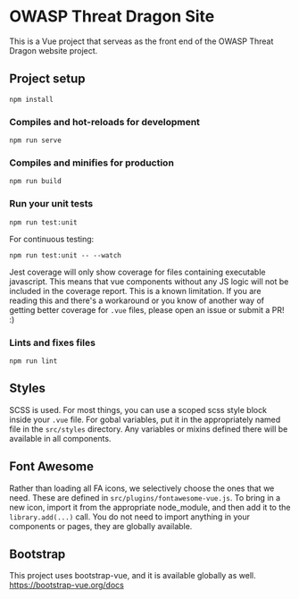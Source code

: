# OWASP Threat Dragon Site
This is a Vue project that serveas as the front end of the OWASP Threat Dragon website project.

## Project setup
```
npm install
```

### Compiles and hot-reloads for development
```
npm run serve
```

### Compiles and minifies for production
```
npm run build
```

### Run your unit tests
```
npm run test:unit
```
For continuous testing:
```
npm run test:unit -- --watch
```
Jest coverage will only show coverage for files containing executable javascript.  This means that vue components without any JS logic will not be included in the coverage report.  This is a known limitation.  If you are reading this and there's a workaround or you know of another way of getting better coverage for `.vue` files, please open an issue or submit a PR! :)

### Lints and fixes files
```
npm run lint
```

## Styles
SCSS is used.  For most things, you can use a scoped scss style block inside your `.vue` file.
For gobal variables, put it in the appropriately named file in the `src/styles` directory.
Any variables or mixins defined there will be available in all components.

## Font Awesome
Rather than loading all FA icons, we selectively choose the ones that we need.  These are defined in `src/plugins/fontawesome-vue.js`.
To bring in a new icon, import it from the appropriate node_module, and then add it to the `library.add(...)` call.
You do not need to import anything in your components or pages, they are globally available.

## Bootstrap
This project uses bootstrap-vue, and it is available globally as well.
https://bootstrap-vue.org/docs

